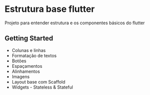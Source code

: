 # Estrutura base flutter

Projeto para entender estrutura e os componentes básicos do flutter

## Getting Started

* Colunas e linhas
* Formatação de textos
* Botões
* Espaçamentos
* Alinhamentos
* Imagens
* Layout base com Scaffold
* Widgets - Stateless & Stateful
